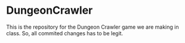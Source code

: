 # DungeonCrawler
This is the repository for the Dungeon Crawler game we are making in class. So, all commited changes has to be legit.
